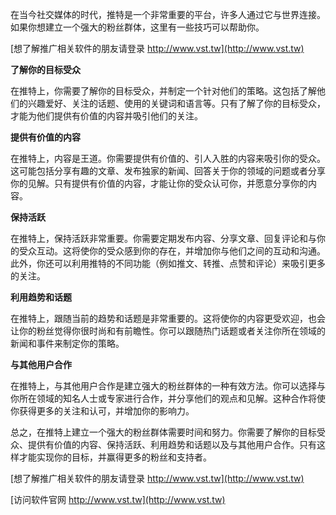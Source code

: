 在当今社交媒体的时代，推特是一个非常重要的平台，许多人通过它与世界连接。如果你想建立一个强大的粉丝群体，这里有一些技巧可以帮助你。

[想了解推广相关软件的朋友请登录 http://www.vst.tw](http://www.vst.tw)

**了解你的目标受众**

在推特上，你需要了解你的目标受众，并制定一个针对他们的策略。这包括了解他们的兴趣爱好、关注的话题、使用的关键词和语言等。只有了解了你的目标受众，才能为他们提供有价值的内容并吸引他们的关注。

**提供有价值的内容**

在推特上，内容是王道。你需要提供有价值的、引人入胜的内容来吸引你的受众。这可能包括分享有趣的文章、发布独家的新闻、回答关于你的领域的问题或者分享你的见解。只有提供有价值的内容，才能让你的受众认可你，并愿意分享你的内容。

**保持活跃**

在推特上，保持活跃非常重要。你需要定期发布内容、分享文章、回复评论和与你的受众互动。这将使你的受众感到你的存在，并增加你与他们之间的互动和沟通。此外，你还可以利用推特的不同功能（例如推文、转推、点赞和评论）来吸引更多的关注。

**利用趋势和话题**

在推特上，跟随当前的趋势和话题是非常重要的。这将使你的内容更受欢迎，也会让你的粉丝觉得你很时尚和有前瞻性。你可以跟随热门话题或者关注你所在领域的新闻和事件来制定你的策略。

**与其他用户合作**

在推特上，与其他用户合作是建立强大的粉丝群体的一种有效方法。你可以选择与你所在领域的知名人士或专家进行合作，并分享他们的观点和见解。这种合作将使你获得更多的关注和认可，并增加你的影响力。

总之，在推特上建立一个强大的粉丝群体需要时间和努力。你需要了解你的目标受众、提供有价值的内容、保持活跃、利用趋势和话题以及与其他用户合作。只有这样才能实现你的目标，并赢得更多的粉丝和支持者。

[想了解推广相关软件的朋友请登录 http://www.vst.tw](http://www.vst.tw)


[访问软件官网 http://www.vst.tw](http://www.vst.tw)
